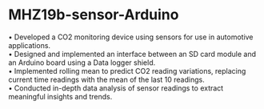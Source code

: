 # MHZ19b-sensor-Arduino
<p>
•	Developed a CO2 monitoring device using sensors for use in automotive applications. <br>
•	Designed and implemented an interface between an SD card module and an Arduino board using a Data logger shield.<br>
•	Implemented rolling mean to predict CO2 reading variations, replacing current time readings with the mean of the last 10 readings.<br>
•	Conducted in-depth data analysis of sensor readings to extract meaningful insights and trends.     

</p>
